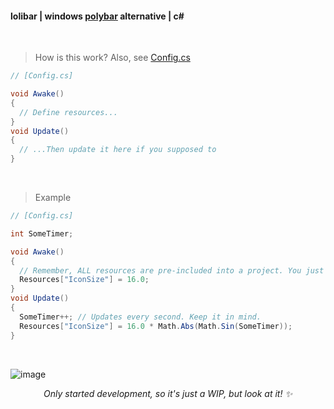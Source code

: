 #### lolibar | windows [polybar](https://github.com/polybar/polybar) alternative | c#
</br>

> How is this work? Also, see [Config.cs](https://github.com/supchyan/lolibar/blob/master/Config.cs)
```csharp
// [Config.cs]

void Awake()
{
  // Define resources...
}
void Update()
{
  // ...Then update it here if you supposed to
}
```
</br>

> Example
```csharp
// [Config.cs]

int SomeTimer;

void Awake()
{
  // Remember, ALL resources are pre-included into a project. You just customize it for your sake.
  Resources["IconSize"] = 16.0;
}
void Update()
{
  SomeTimer++; // Updates every second. Keep it in mind.
  Resources["IconSize"] = 16.0 * Math.Abs(Math.Sin(SomeTimer));
}
```
</br>

![image](https://github.com/user-attachments/assets/d5797fb2-f973-44d7-baa8-5fe4533ef289)</br>
*<div align=center>Only started development, so it's just a WIP, but look at it! ✨</div>*
